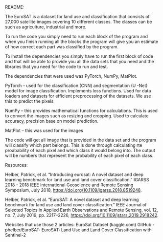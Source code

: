 README: 

The EuroSAT is a dataset for land use and classification that consists of 27,000 satellite images covering 10 different classes. The classes can be such as agriculture, industrial and more. 


To run the code you simply need to run each block of the program and when you finish running all the blocks the program will give you an estimate of how correct each part was classified by the program.


To install the dependencies you simply have to run the first block of code and that will be able to provide you all the data sets that you need and the libraries that you need for the code to run and test.


The dependencies that were used was PyTorch, NumPy, MatPlot.


PyTorch – used for the classification (CNN) and segmentation (U -Net) model for image classification. Implements loss functions. Used for data loaders and datasets for efficient preprocessing of the datasets. We use this to predict the pixels


NumPy – this provides mathematical functions for calculations. This is used to convert the images such as resizing and cropping. Used to calculate accuracy, precision base on model prediction.


MatPlot – this was used for the images
 
The code will get all image that is provided in the data set and the program will classify which part belongs. This is done through calculating rte proabability of each pixel and which class it would belong into. The output will be numbers that represent the probability of each pixel of each class.




 
Resources:

Helber, Patrick, et al. “Introducing eurosat: A novel dataset and deep learning benchmark for land use and land cover classification.” IGARSS 2018 - 2018 IEEE International Geoscience and Remote Sensing Symposium, July 2018, https://doi.org/10.1109/igarss.2018.8519248. 

Helber, Patrick, et al. “EuroSAT: A novel dataset and deep learning benchmark for land use and land cover classification.” IEEE Journal of Selected Topics in Applied Earth Observations and Remote Sensing, vol. 12, no. 7, July 2019, pp. 2217–2226, https://doi.org/10.1109/jstars.2019.2918242. 


Websites that use those 2 articles:
EuroSat Dataset (kaggle.com)
GitHub - phelber/EuroSAT: EuroSAT: Land Use and Land Cover Classification with Sentinel-2
